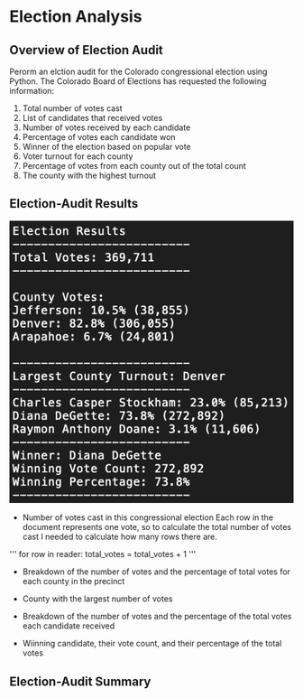 # Election Analysis

## Overview of Election Audit
Perorm an elction audit for the Colorado congressional election using Python. The Colorado Board of Elections has requested the following information:
1. Total number of votes cast
2. List of candidates that received votes
3. Number of votes received by each candidate
4. Percentage of votes each candidate won
5. Winner of the election based on popular vote
6. Voter turnout for each county
7. Percentage of votes from each county out of the total count
8. The county with the highest turnout

## Election-Audit Results
![Election_Analysis](https://github.com/mdhugge/election_analysis/blob/main/Analysis/Election_Analysis.png)

- Number of votes cast in this congressional election
Each row in the document represents one vote, so to calculate the total number of votes cast I needed to calculate how many rows there are.

'''
for row in reader:
  total_votes = total_votes + 1
'''



- Breakdown of the number of votes and the percentage of total votes for each county in the precinct

- County with the largest number of votes

- Breakdown of the number of votes and the percentage of the total votes each candidate received

- Wiinning candidate, their vote count, and their percentage of the total votes

## Election-Audit Summary
